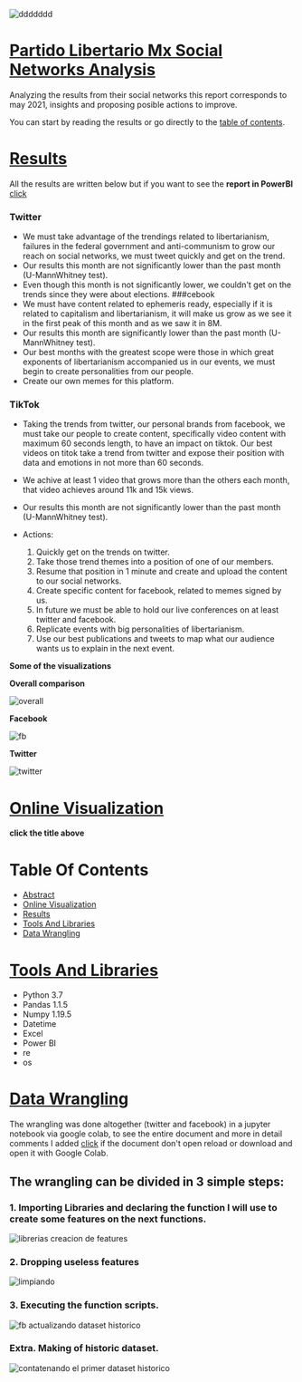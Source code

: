 ![ddddddd](https://user-images.githubusercontent.com/58957744/122457682-86397300-cf74-11eb-8588-eefa60037311.png)

# [Partido Libertario Mx Social Networks Analysis](#Table-Of-Contents)
Analyzing the results from their social networks this report corresponds to may 2021, insights and proposing posible actions to improve.

You can start by reading the results or go directly to the [table of contents](#Table-Of-Contents).

# [Results](#Table-Of-Contents)
All the results are written below but if you want to see the **report in PowerBI** [click](https://app.powerbi.com/view?r=eyJrIjoiNzMxNmQ2OWEtNzkxZS00Y2E2LTg1MDktMTdhNzZkMTAyYzc3IiwidCI6IjJlZGE0M2M5LTUxYzktNDAwMi1iZjJmLTlmY2QwMzZmNjdkNyJ9)

### Twitter
   * We must take advantage of the trendings related to libertarianism, failures in the federal government and anti-communism to grow our reach on social networks, we must tweet quickly and get on the trend. 
   * Our results this month are not significantly lower than the past month (U-MannWhitney test).
   * Even though this month is not significantly lower, we couldn't get on the trends since they were about elections.
###cebook
   * We must have content related to ephemeris ready, especially if it is related to capitalism and libertarianism, it will make us grow as we see it in the first peak of this month and as we saw it in 8M.
   * Our results this month are significantly lower than the past month (U-MannWhitney test).
   * Our best months with the greatest scope were those in which great exponents of libertarianism accompanied us in our events, we must begin to create personalities from our people.
   * Create our own memes for this platform.
### TikTok
   * Taking the trends from twitter, our personal brands from facebook, we must take our people to create content, specifically video content with maximum 60 seconds length, to have an impact on tiktok. Our best videos on titok take a trend from twitter and expose their position with data and emotions in not more than 60 seconds.
   * We achive at least 1 video that grows more than the others each month, that video achieves around 11k and 15k views.
   * Our results this month are not significantly lower than the past month (U-MannWhitney test).

* Actions:
    1. Quickly get on the trends on twitter.
    2. Take those trend themes into a position of one of our members.
    3. Resume that position in 1 minute and create and upload the content to our social networks.
    4. Create specific content for facebook, related to memes signed by us.
    5. In future we must be able to hold our live conferences on at least twitter and facebook.
    6. Replicate events with big personalities of libertarianism.
    7. Use our best publications and tweets to map what our audience wants us to explain in the next event.

**Some of the visualizations**




**Overall comparison**

![overall](https://user-images.githubusercontent.com/58957744/122456421-2a221f00-cf73-11eb-877a-a6bb32e125b3.png)




**Facebook**

![fb](https://user-images.githubusercontent.com/58957744/122456441-30180000-cf73-11eb-807e-834e8e47090b.png)




**Twitter**

![twitter](https://user-images.githubusercontent.com/58957744/122456464-373f0e00-cf73-11eb-8e2c-b0f4b9dc5b02.png)




# [Online Visualization](https://app.powerbi.com/view?r=eyJrIjoiNzMxNmQ2OWEtNzkxZS00Y2E2LTg1MDktMTdhNzZkMTAyYzc3IiwidCI6IjJlZGE0M2M5LTUxYzktNDAwMi1iZjJmLTlmY2QwMzZmNjdkNyJ9)
**click the title above**

# Table Of Contents

* [Abstract](#Partido-Libertario-Mx-Social-Networks-Analysis)
* [Online Visualization](#Online-Visualization)
* [Results](#Results)
* [Tools And Libraries](#Tools-And-Libraries)
* [Data Wrangling](#Data-Wrangling)


# [Tools And Libraries](#Table-Of-Contents)
  * Python 3.7
  * Pandas 1.1.5
  * Numpy 1.19.5
  * Datetime
  * Excel
  * Power BI
  * re
  * os

# [Data Wrangling](#Table-Of-Contents)
The wrangling was done altogether (twitter and facebook) in a jupyter notebook via google colab, to see the entire document and more in detail comments I added [click](https://github.com/JorgePablol/Data-Analysis-Libertarian-with-Tableau/blob/main/Libertarian_cleaning_github_version.ipynb) if the document don't open reload or download and open it with Google Colab. 


## The wrangling can be divided in 3 simple steps:

### 1. Importing Libraries and declaring the function I will use to create some features on the next functions.


![librerias creacion de features](https://user-images.githubusercontent.com/58957744/122442315-0f947980-cf64-11eb-8b45-c0f389e22dc2.png)


### 2. Dropping useless features

![limpiando](https://user-images.githubusercontent.com/58957744/122441935-a9a7f200-cf63-11eb-8b51-3b3eadddc90f.png)


### 3. Executing the function scripts.

![fb actualizando dataset historico](https://user-images.githubusercontent.com/58957744/122442060-cb08de00-cf63-11eb-9456-adcd90f2c7fe.png)

### Extra. Making of historic dataset.

![contatenando el primer dataset historico](https://user-images.githubusercontent.com/58957744/122442160-e247cb80-cf63-11eb-880f-7993891becad.png)

